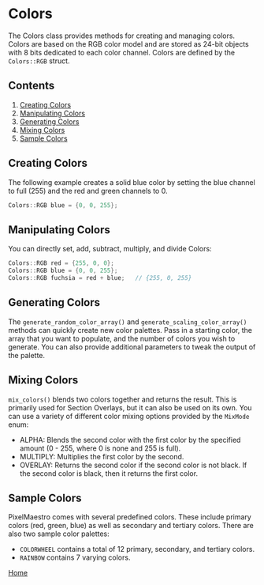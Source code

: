 # Colors
The Colors class provides methods for creating and managing colors. Colors are based on the RGB color model and are stored as 24-bit objects with 8 bits dedicated to each color channel. Colors are defined by the `Colors::RGB` struct.

## Contents
1. [Creating Colors](#creating-colors)
2. [Manipulating Colors](#manipulating-colors)
3. [Generating Colors](#generating-colors)
4. [Mixing Colors](#mixing-colors)
5. [Sample Colors](#sample-colors)

## Creating Colors
The following example creates a solid blue color by setting the blue channel to full (255) and the red and green channels to 0.
```c++
Colors::RGB blue = {0, 0, 255};
```

## Manipulating Colors
You can directly set, add, subtract, multiply, and divide Colors:
```c++
Colors::RGB red = {255, 0, 0};
Colors::RGB blue = {0, 0, 255};
Colors::RGB fuchsia = red + blue;	// {255, 0, 255}
```

## Generating Colors
The `generate_random_color_array()` and `generate_scaling_color_array()` methods can quickly create new color palettes. Pass in a starting color, the array that you want to populate, and the number of colors you wish to generate. You can also provide additional parameters to tweak the output of the palette.

## Mixing Colors
`mix_colors()` blends two colors together and returns the result. This is primarily used for Section Overlays, but it can also be used on its own. You can use a variety of different color mixing options provided by the `MixMode` enum:
* ALPHA: Blends the second color with the first color by the specified amount (0 - 255, where 0 is none and 255 is full).
* MULTIPLY: Multiplies the first color by the second.
* OVERLAY: Returns the second color if the second color is not black. If the second color is black, then it returns the first color.

## Sample Colors
PixelMaestro comes with several predefined colors. These include primary colors (red, green, blue) as well as secondary and tertiary colors.
There are also two sample color palettes:
* `COLORWHEEL` contains a total of 12 primary, secondary, and tertiary colors.
* `RAINBOW` contains 7 varying colors.

[Home](README.md)
